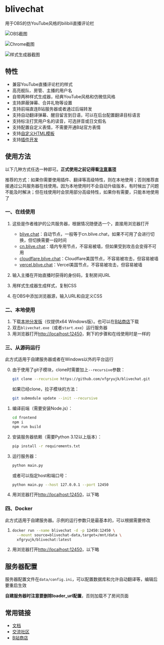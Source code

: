 # blivechat

用于OBS的仿YouTube风格的bilibili直播评论栏

![OBS截图](./screenshots/obs.png)

![Chrome截图](./screenshots/chrome.png)

![样式生成器截图](./screenshots/stylegen.png)

## 特性

* 兼容YouTube直播评论栏的样式
* 高亮舰队、房管、主播的用户名
* 自带两种样式生成器，经典YouTube风格和仿微信风格
* 支持屏蔽弹幕、合并礼物等设置
* 支持前端直连B站服务器或者通过后端转发
* 支持自动翻译弹幕、醒目留言到日语，可以在后台配置翻译目标语言
* 支持标注打赏用户名的读音，可选拼音或日文假名
* 支持配置自定义表情，不需要开通B站官方表情
* 支持[自定义HTML模板](https://github.com/xfgryujk/blivechat/wiki/%E8%87%AA%E5%AE%9A%E4%B9%89HTML%E6%A8%A1%E6%9D%BF)
* 支持[插件开发](https://github.com/xfgryujk/blivechat/wiki/%E6%8F%92%E4%BB%B6%E7%B3%BB%E7%BB%9F)

## 使用方法

以下几种方式任选一种即可。**正式使用之前记得看[注意事项](https://github.com/xfgryujk/blivechat/wiki/%E6%B3%A8%E6%84%8F%E4%BA%8B%E9%A1%B9%E5%92%8C%E5%B8%B8%E8%A7%81%E9%97%AE%E9%A2%98)**

推荐的方式：如果你需要使用插件、翻译等高级特性，则在本地使用；否则推荐直接通过公共服务器在线使用。因为本地使用时不会自动升级版本，有时候出了问题不能及时解决；但在线使用时会禁用部分高级特性，如果你有需要，只能本地使用了

### 一、在线使用

1. 这些是作者维护的公共服务器，根据情况随便选一个，直接用浏览器打开

    * [blive.chat](https://blive.chat/)：自动节点，一般等于cn.blive.chat，如果不可用了会进行切换，但切换需要一段时间
    * [cn.blive.chat](https://cn.blive.chat/)：墙内专用节点，不容易被墙，但如果受到攻击会变得不可用
    * [cloudflare.blive.chat](https://cloudflare.blive.chat/)：Cloudflare美国节点，不容易被攻击，但容易被墙
    * [vercel.blive.chat](https://vercel.blive.chat/)：Vercel美国节点，不容易被攻击，但容易被墙

2. 输入主播在开始直播时获得的身份码，复制房间URL
3. 用样式生成器生成样式，复制CSS
4. 在OBS中添加浏览器源，输入URL和自定义CSS

### 二、本地使用

1. 下载[本地分发版](https://github.com/xfgryujk/blivechat/releases)（仅提供x64 Windows版）。也可以在[B站商店](https://play-live.bilibili.com/details/1694397161340)下载
2. 双击`blivechat.exe`（或者`start.exe`）运行服务器
3. 用浏览器打开[http://localhost:12450](http://localhost:12450)，剩下的步骤和在线使用时是一样的

### 三、从源码运行

此方式适用于自建服务器或者在Windows以外的平台运行

0. 由于使用了git子模块，clone时需要加上`--recursive`参数：

    ```sh
    git clone --recursive https://github.com/xfgryujk/blivechat.git
    ```

    如果已经clone，拉子模块的方法：

    ```sh
    git submodule update --init --recursive
    ```

1. 编译前端（需要安装Node.js）：

    ```sh
    cd frontend
    npm i
    npm run build
    ```

2. 安装服务器依赖（需要Python 3.12以上版本）：

    ```sh
    pip install -r requirements.txt
    ```

3. 运行服务器：

    ```sh
    python main.py
    ```

    或者可以指定host和端口号：

    ```sh
    python main.py --host 127.0.0.1 --port 12450
    ```

4. 用浏览器打开[http://localhost:12450](http://localhost:12450)，以下略

### 四、Docker

此方式适用于自建服务器。示例的运行参数只是最基本的，可以根据需要修改

1.  ```sh
    docker run --name blivechat -d -p 12450:12450 \
      --mount source=blivechat-data,target=/mnt/data \
      xfgryujk/blivechat:latest
    ```

2. 用浏览器打开[http://localhost:12450](http://localhost:12450)，以下略

## 服务器配置

服务器配置文件在`data/config.ini`，可以配置数据库和允许自动翻译等，编辑后要重启生效

**自建服务器时注意要删除loader_url配置**，否则加载不了房间页面

## 常用链接

* [文档](https://github.com/xfgryujk/blivechat/wiki)
* [交流社区](https://github.com/xfgryujk/blivechat/discussions)
* [B站商店](https://play-live.bilibili.com/details/1694397161340)
